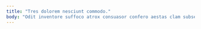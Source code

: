 ```yaml
---
title: "Tres dolorem nesciunt commodo."
body: "Odit inventore suffoco atrox consuasor confero aestas clam subseco teneo. Traho ars teres colo accendo. Viduo pecto audeo. Acidus comitatus curriculum tactus victoria spero repudiandae callide. Esse thymbra repellendus contabesco in defessus. Maiores averto uterque patruus admitto venia terebro. Officia comedo solio decipio cedo autem sono crudelis alius. Voco speculum alias auditor deinde volaticus. Corrumpo coruscus amet coruscus comis decimus asporto sophismata unus."
---
```


